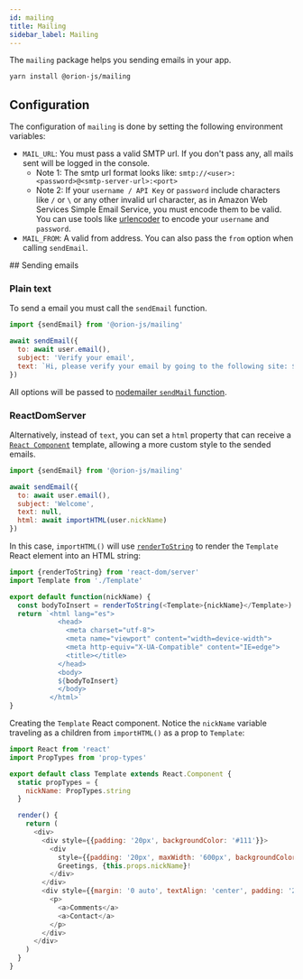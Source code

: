 ```yaml
---
id: mailing
title: Mailing
sidebar_label: Mailing
---
```


The `mailing` package helps you sending emails in your app.

```sh
yarn install @orion-js/mailing
```

## Configuration

The configuration of `mailing` is done by setting the following environment variables:

- `MAIL_URL`: You must pass a valid SMTP url. If you don't pass any, all mails sent will be logged in the console.
    * Note 1: The smtp url format looks like:  `smtp://<user>:<password>@<smtp-server-url>:<port>`
    * Note 2: If your `username / API Key` or `password` include characters like `/` or `\` or any other invalid url character, as in Amazon Web Services Simple Email Service, you must encode them to be valid.
      You can use tools like [urlencoder](https://www.urlencoder.org/) to encode your `username` and `password`.
- `MAIL_FROM`: A valid from address. You can also pass the `from` option when calling `sendEmail`.

## Sending emails

### Plain text

To send a email you must call the `sendEmail` function.

```js
import {sendEmail} from '@orion-js/mailing'

await sendEmail({
  to: await user.email(),
  subject: 'Verify your email',
  text: `Hi, please verify your email by going to the following site: ${url}`
})
```

All options will be passed to [nodemailer `sendMail` function](https://nodemailer.com/message/).

### ReactDomServer

Alternatively, instead of `text`, you can set a `html` property that can receive a [`React Component`](https://reactjs.org/docs/react-dom-server.html) template, allowing a more custom style to the sended emails.

```js
import {sendEmail} from '@orion-js/mailing'

await sendEmail({
  to: await user.email(),
  subject: 'Welcome',
  text: null,
  html: await importHTML(user.nickName)
})
```

In this case, `importHTML()` will use [`renderToString`](https://reactjs.org/docs/react-dom-server.html#rendertostring) to render the `Template` React element into an HTML string:

```js
import {renderToString} from 'react-dom/server'
import Template from './Template'

export default function(nickName) {
  const bodyToInsert = renderToString(<Template>{nickName}</Template>)
  return `<html lang="es">
            <head>
              <meta charset="utf-8">
              <meta name="viewport" content="width=device-width">
              <meta http-equiv="X-UA-Compatible" content="IE=edge">
              <title></title>
            </head>
            <body>
            ${bodyToInsert}
            </body>
          </html>`
}
```

Creating the `Template` React component. Notice the `nickName` variable traveling as a children from `importHTML()` as a prop to `Template`:

```js
import React from 'react'
import PropTypes from 'prop-types'

export default class Template extends React.Component {
  static propTypes = {
    nickName: PropTypes.string
  }

  render() {
    return (
      <div>
        <div style={{padding: '20px', backgroundColor: '#111'}}>
          <div
            style={{padding: '20px', maxWidth: '600px', backgroundColor: '#fff', margin: '0 auto'}}>
            Greetings, {this.props.nickName}!
          </div>
        </div>
        <div style={{margin: '0 auto', textAlign: 'center', padding: '20px'}}>
          <p>
            <a>Comments</a>
            <a>Contact</a>
          </p>
        </div>
      </div>
    )
  }
}
```
